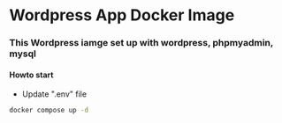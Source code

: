 # Wordpress App Docker Image

### This Wordpress iamge set up with wordpress, phpmyadmin, mysql

#### Howto start
* Update ".env" file
~~~ sh
docker compose up -d
~~~